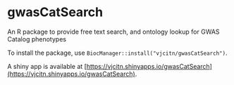 # gwasCatSearch

An R package to provide free text search, and ontology lookup for GWAS Catalog phenotypes

To install the package, use `BiocManager::install("vjcitn/gwasCatSearch")`.

A shiny app is available at [https://vjcitn.shinyapps.io/gwasCatSearch](https://vjcitn.shinyapps.io/gwasCatSearch).
